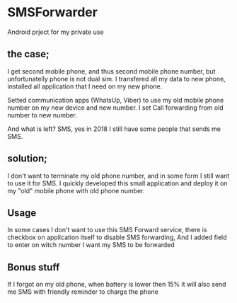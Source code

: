 # SMSForwarder
Android prject for my private use


## the case;

I get second mobile phone, and thus second mobile phone number, but unfortunatelly phone is not dual sim. I transfered all my data
to new phone, installed all application that I need on my new phone.

Setted communication apps (WhatsUp, Viber) to use my old mobile phone number on my new device and new number.
I set Call forwarding from old number to new number.

And what is left? SMS, yes in 2018 I still have some people that sends me SMS.

## solution;

I don't want to terminate my old phone number, and in some form I still want to use it for SMS. I quickly developed this small application
and deploy it on my "old" mobile phone with old phone number.


## Usage

In some cases I don't want to use this SMS Forward service, there is checkbox on application itself to disable SMS forwarding,
And I added field to enter on witch number I want my SMS to be forwarded

## Bonus stuff

If I forgot on my old phone, when battery is lower then 15% it will also send me SMS with friendly reminder to charge the phone
